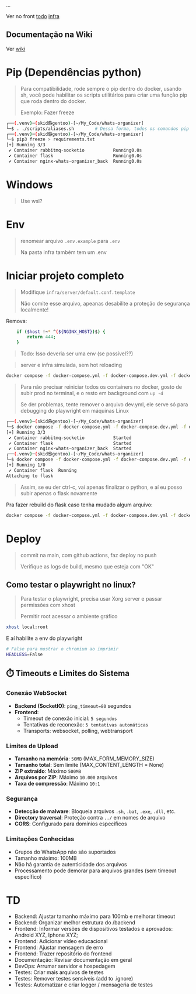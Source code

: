 ... 

Ver no front [todo](https://github.com/brpl20/whats-organizer-front/blob/master/td.md) [infra](https://github.com/brpl20/whats-organizer-front/blob/master/explain.txt) 

## Documentação na Wiki
Ver [wiki](https://github.com/brpl20/whats-organizer/wiki)

# Pip (Dependências python)
> Para compatibilidade, rode sempre o pip dentro do docker, usando sh, você pode habilitar os scripts utilitários para criar uma função pip que roda dentro do docker.
>
> Exemplo: Fazer freeze
```bash
┌──(.venv)─(skid㉿gentoo)-[~/My_Code/whats-organizer]
└─$ . ./scripts/aliases.sh        # Dessa forma, todos os comandos pip estarão sendo redirecionados pro docker
┌──(.venv)─(skid㉿gentoo)-[~/My_Code/whats-organizer]
└─$ pip3 freeze > requirements.txt                                     
[+] Running 3/3
 ✔ Container rabbitmq-socketio           Running0.0s 
 ✔ Container flask                       Running0.0s 
 ✔ Container nginx-whats-organizer_back  Running0.0s
```

# Windows
> Use wsl?


# Env

> renomear arquivo `.env.example` para `.env`
>
> Na pasta infra também tem um .env

# Iniciar projeto completo

> Modifique `infra/server/default.conf.template`
>
> Não comite esse arquivo, apeanas desabilite a proteção de segurança localmente!

Remova:

```bash
    if ($host !~* ^(${NGINX_HOST})$) {
        return 444;
    }
```

> Todo: Isso deveria ser uma env (se possível??)



> server e infra simulada, sem hot reloading
```bash
docker compose -f docker-compose.yml -f docker-compose.dev.yml -f docker-compose.prod.yml up
```

> Para não precisar reiniciar todos os containers no docker, gosto de subir prod no terminal, e o resto em background com `up -d`
>
> Se der problemas, tente remover o arquivo dev.yml, ele serve só para debugging do playwright em máquinas Linux


```bash
┌──(.venv)─(skid㉿gentoo)-[~/My_Code/whats-organizer]
└─$ docker compose -f docker-compose.yml -f docker-compose.dev.yml -f docker-compose.prod.yml up -d
[+] Running 3/3
 ✔ Container rabbitmq-socketio           Started                                                                 0.4s 
 ✔ Container flask                       Started                                                                 0.4s 
 ✔ Container nginx-whats-organizer_back  Started  
┌──(.venv)─(skid㉿gentoo)-[~/My_Code/whats-organizer]
└─$ docker compose -f docker-compose.yml -f docker-compose.dev.yml -f docker-compose.prod.yml up flask
[+] Running 1/0
 ✔ Container flask  Running                                                                                      0.0s 
Attaching to flask
```

> Assim, se eu der ctrl-c, vai apenas finalizar o python, e aí eu posso subir apenas o flask novamente

Pra fazer rebuild do flask caso tenha mudado algum arquivo:
```bash
docker compose -f docker-compose.yml -f docker-compose.dev.yml -f docker-compose.prod.yml up flask --build
```

# Deploy

> commit na main, com github actions, faz deploy no push
> 
> Verifique as logs de build, mesmo que esteja com "OK"


## Como testar o playwright no linux?

> Para testar o playwright, precisa usar Xorg server e passar permissões com xhost
>
> Permitir root acessar o ambiente gráfico

```bash
xhost local:root
```

E aí habilite a env do playwright
```bash
# False para mostrar o chromium ao imprimir
HEADLESS=False
```

## ⏱️ Timeouts e Limites do Sistema

### Conexão WebSocket
- **Backend (SocketIO)**: `ping_timeout=80` segundos
- **Frontend**: 
  - Timeout de conexão inicial: `5 segundos`
  - Tentativas de reconexão: `5 tentativas automáticas`
  - Transports: websocket, polling, webtransport

### Limites de Upload
- **Tamanho na memória**: `50MB` (MAX_FORM_MEMORY_SIZE)
- **Tamanho total**: Sem limite (MAX_CONTENT_LENGTH = None)
- **ZIP extraído**: Máximo `500MB`
- **Arquivos por ZIP**: Máximo `10.000` arquivos
- **Taxa de compressão**: Máximo `10:1`

### Segurança
- **Detecção de malware**: Bloqueia arquivos `.sh`, `.bat`, `.exe`, `.dll`, etc.
- **Directory traversal**: Proteção contra `../` em nomes de arquivo
- **CORS**: Configurado para domínios específicos

### Limitações Conhecidas
- Grupos do WhatsApp não são suportados
- Tamanho máximo: 100MB
- Não há garantia de autenticidade dos arquivos
- Processamento pode demorar para arquivos grandes (sem timeout específico)

# TD
- Backend: Ajustar tamanho máximo para 100mb e melhorar timeout
- Backend: Organizar melhor estrutura do /backend
- Frontend: Informar versões de dispositivos testados e aprovados: Android XYZ, Iphone XYZ;
- Frontend: Adicionar vídeo educacional
- Frontend: Ajustar mensagem de erro
- Frontend: Trazer repositório do frontend
- Documentação: Revisar documentação em geral
- DevOps: Arrumar servidor e hospedagem
- Testes: Criar mais arquivos de testes
- Testes: Remover testes sensíveis (add to .ignore)
- Testes: Automatizar e criar logger / mensageria de testes
